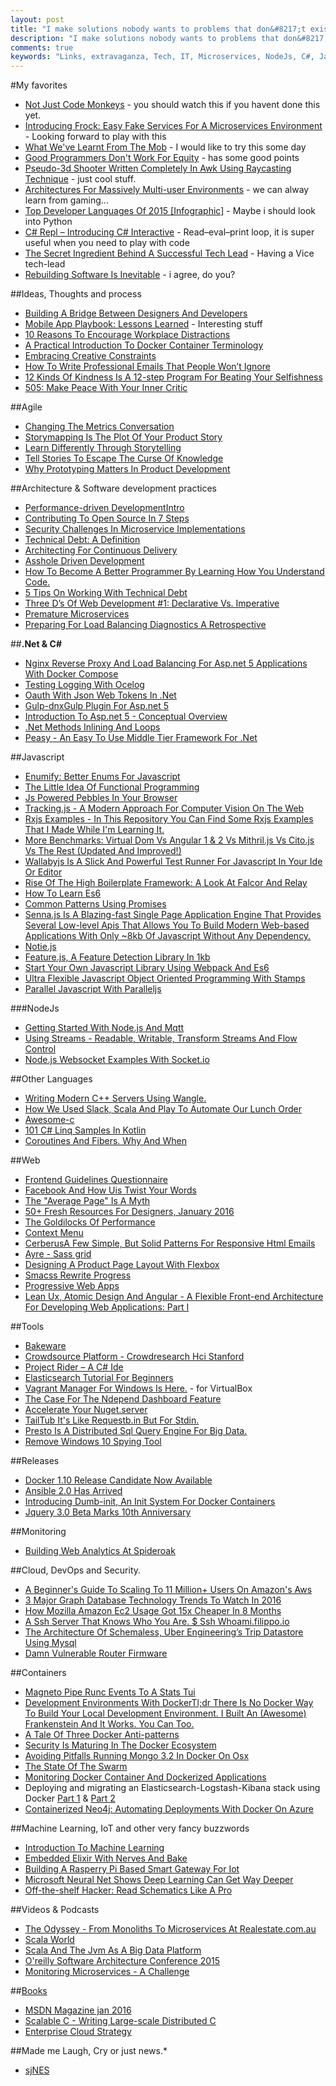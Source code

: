 ```yaml
---
layout: post
title: "I make solutions nobody wants to problems that don&#8217;t exist."
description: "I make solutions nobody wants to problems that don&#8217;t exist."
comments: true
keywords: "Links, extravaganza, Tech, IT, Microservices, NodeJs, C#, Javascript, Solution architecture"
---
```

#My favorites
* [Not Just Code Monkeys](https://www.youtube.com/watch?v=Z8aECe4lp44) - you should watch this if you havent done this yet.
* [Introducing Frock: Easy Fake Services For A Microservices Environment](https://www.urbanairship.com/blog/introducing-frock-easy-fake-services-for-a-microservices-environment) - Looking forward to play with this
* [What We've Learnt From The Mob](http://engineering.laterooms.com/what-weve-learnt-from-the-mob/) - I would like to try this some day
* [Good Programmers Don't Work For Equity](http://www.yegor256.com/2016/01/12/good-programmers-dont-work-for-equity.html) - has some good points
* [Pseudo-3d Shooter Written Completely In Awk Using Raycasting Technique](https://github.com/TheMozg/awk-raycaster) - just cool stuff.
* [Architectures For Massively Multi-user Environments](http://blog.ieeesoftware.org/2016/01/architectures-for-massively-multi-user.html) - we can alway learn from gaming...
* [Top Developer Languages Of 2015 [Infographic]](https://dzone.com/articles/top-developer-languages-of-2015) - Maybe i should look into Python
* [C# Repl – Introducing C# Interactive](http://www.dirkstrauss.com/c-repl-introducing-c-interactive/) - Read–eval–print loop, it is super useful when you need to play with code
* [The Secret Ingredient Behind A Successful Tech Lead](https://engineering.medallia.com/blog/the-secret-ingredient-behind-a-successful-tech-lead/) - Having a Vice tech-lead
* [Rebuilding Software Is Inevitable](http://tech.transferwise.com/rebuilding-is-inevitable/) - i agree, do you?

##Ideas, Thoughts and process
* [Building A Bridge Between Designers And Developers](http://www.infragistics.com/community/blogs/devtoolsguy/archive/2016/01/18/building-a-bridge-between-designers-and-developers.aspx)
* [Mobile App Playbook: Lessons Learned](https://blog.twitter.com/2016/mobile-app-playbook-lessons-learned) - Interesting stuff
* [10 Reasons To Encourage Workplace Distractions](http://www.cio.com/article/3021823/careers-staffing/10-reasons-to-encourage-workplace-distractions.html)
* [A Practical Introduction To Docker Container Terminology](http://developerblog.redhat.com/2016/01/13/a-practical-introduction-to-docker-container-terminology/)
* [Embracing Creative Constraints](http://www.daedtech.com/embracing-creative-constraints/)
* [How To Write Professional Emails That People Won’t Ignore](http://simpleprogrammer.com/2016/01/07/write-professional-emails-people-wont-ignore/)
* [12 Kinds Of Kindness Is A 12-step Program For Beating Your Selfishness](http://www.wired.com/2016/01/12-kinds-of-kindness-is-a-12-step-program-for-beating-your-selfishness/)
* [505: Make Peace With Your Inner Critic](https://soundcloud.com/hbrideacast/make-peace-with-your-inner)


##Agile
* [Changing The Metrics Conversation](https://www.thoughtworks.com/insights/blog/changing-metrics-conversation)
* [Storymapping Is The Plot Of Your Product Story](http://oanasagile.blogspot.fr/2013/03/storymapping-is-plot-of-your-product.html)
* [Learn Differently Through Storytelling](http://oanasagile.blogspot.fr/2013/01/learn-differently-through-storytelling.html)
* [Tell Stories To Escape The Curse Of Knowledge](http://oanasagile.blogspot.fr/2013/07/tell-stories-to-escape-curse-of.html)
* [Why Prototyping Matters In Product Development](https://dzone.com/articles/why-prototyping-matters-in-product-development)

##Architecture & Software development practices
* [Performance-driven DevelopmentIntro](http://blog.yld.io/2016/01/18/performance-driven-development/)
* [Contributing To Open Source In 7 Steps](http://jakeyesbeck.com/2016/01/17/contributing-to-open-source-in-7-steps/)
* [Security Challenges In Microservice Implementations](http://container-solutions.com/security-challenges-in-microservice-implementations/)
* [Technical Debt: A Definition](http://blogs.tedneward.com/post/technical-debt-definition/)
* [Architecting For Continuous Delivery](https://www.thoughtworks.com/insights/blog/architecting-continuous-delivery)
* [Asshole Driven Development](http://scottberkun.com/2007/asshole-driven-development/)
* [How To Become A Better Programmer By Learning How You Understand Code.](http://aestheticio.com/become-better-programmer-learning-understand-code/)
* [5 Tips On Working With Technical Debt](http://www.mrlacey.com/2016/01/5-tips-on-working-with-technical-debt.html)
* [Three D’s Of Web Development #1: Declarative Vs. Imperative](http://developer.telerik.com/featured/three-ds-of-web-development-1-declarative-vs-imperative/)
* [Premature Microservices](http://codurance.com/2016/01/15/premature-microservices/)
* [Preparing For Load Balancing Diagnostics A Retrospective](http://mitchelsellers.com/blogs/2016/01/16/preparing-for-load-balancing-diagnostics-a-retrospective.aspx)

##**.Net & C#**
* [Nginx Reverse Proxy And Load Balancing For Asp.net 5 Applications With Docker Compose](http://www.tugberkugurlu.com/archive/nginx-reverse-proxy-and-load-balancing-for-asp-net-5-applications-with-docker-compose)
* [Testing Logging With Ocelog](http://engineering.laterooms.com/testing-logging-with-ocelog/)
* [Oauth With Json Web Tokens In .Net](https://stormpath.com/blog/token-based-authentication-in-dot-net/)
* [Gulp-dnxGulp Plugin For Asp.net 5](https://github.com/tugberkugurlu/gulp-dnx)
* [Introduction To Asp.net 5 - Conceptual Overview](http://www.dotnetcurry.com/aspnet/1239/aspnet-5-introduction-conceptual-overview)
* [.Net Methods Inlining And Loops](http://www.codeproject.com/Tips/1072041/NET-Methods-Inlining-and-Loops)
* [Peasy - An Easy To Use Middle Tier Framework For .Net](https://github.com/peasy/Peasy.NET/wiki)

##Javascript 
* [Enumify: Better Enums For Javascript](http://www.2ality.com/2016/01/enumify.html)
* [The Little Idea Of Functional Programming](http://jaysoo.ca/2016/01/13/functional-programming-little-ideas/)
* [Js Powered Pebbles In Your Browser ](https://github.com/pebble/rockyjs)
* [Tracking.js - A Modern Approach For Computer Vision On The Web](https://trackingjs.com/)
* [Rxjs Examples - In This Repository You Can Find Some Rxjs Examples That I Made While I'm Learning It.](https://github.com/annatomka/rxjs-examples)
* [More Benchmarks: Virtual Dom Vs Angular 1 & 2 Vs Mithril.js Vs Cito.js Vs The Rest (Updated And Improved!)](https://auth0.com/blog/2016/01/11/updated-and-improved-more-benchmarks-virtual-dom-vs-angular-12-vs-mithril-js-vs-the-rest/)
* [Wallabyjs Is A Slick And Powerful Test Runner For Javascript In Your Ide Or Editor](http://www.hanselman.com/blog/WallabyJSIsASlickAndPowerfulTestRunnerForJavaScriptInYourIDEOrEditor.aspx)
* [Rise Of The High Boilerplate Framework: A Look At Falcor And Relay](https://auth0.com/blog/2016/01/13/rise-of-the-high-boilerplate-framework-a-look-at-falcor-and-relay/)
* [How To Learn Es6](https://medium.com/javascript-scene/how-to-learn-es6-47d9a1ac2620)
* [Common Patterns Using Promises](http://blog.testdouble.com/posts/2016-01-14-common-patterns-using-promises.html)
* [Senna.js Is A Blazing-fast Single Page Application Engine That Provides Several Low-level Apis That Allows You To Build Modern Web-based Applications With Only ~8kb Of Javascript Without Any Dependency.](http://sennajs.com/)
* [Notie.js](https://jaredreich.com/projects/notie.js/)
* [Feature.js, A Feature Detection Library In 1kb](http://featurejs.com/)
* [Start Your Own Javascript Library Using Webpack And Es6](http://krasimirtsonev.com/blog/article/javascript-library-starter-using-webpack-es6)
* [Ultra Flexible Javascript Object Oriented Programming With Stamps](http://www.barbarianmeetscoding.com/blog/2016/01/18/javascript-ultra-flexible-object-oriented-programming-with-stamps/)
* [Parallel Javascript With Paralleljs](http://www.sitepoint.com/parallel-javascript-with-paralleljs/)

###NodeJs
* [Getting Started With Node.js And Mqtt](https://blog.risingstack.com/getting-started-with-nodejs-and-mqtt/)
* [Using Streams - Readable, Writable, Transform Streams And Flow Control](http://blog.yld.io/2016/01/13/using-streams/)
* [Node.js Websocket Examples With Socket.io](http://stackabuse.com/node-js-websocket-examples-with-socket-io/)

##Other Languages 
* [Writing Modern C++ Servers Using Wangle.](https://medium.com/hacker-daily/writing-high-performance-servers-in-modern-c-7cd00926828)
* [How We Used Slack, Scala And Play To Automate Our Lunch Order](http://blog.takipi.com/how-we-used-slack-scala-and-play-to-automate-our-lunch-order/)
* [Awesome-c](https://github.com/aleksandar-todorovic/awesome-c)
* [101 C# Linq Samples In Kotlin](https://github.com/mythz/kotlin-linq-examples)
* [Coroutines And Fibers. Why And When](https://medium.com/software-development-2/coroutines-and-fibers-why-and-when-5798f08464fd)

##Web
* [Frontend Guidelines Questionnaire](https://github.com/bradfrost/frontend-guidelines-questionnaire)
* [Facebook And How Uis Twist Your Words](https://medium.com/user-experience-design-1/facebook-and-how-uis-twist-your-words-4ceedc5fd93)
* [The "Average Page" Is A Myth](https://www.igvita.com/2016/01/12/the-average-page-is-a-myth/)
* [50+ Fresh Resources For Designers, January 2016](http://www.webdesignerdepot.com/2016/01/50-fresh-resources-for-designers-january-2016/)
* [The Goldilocks Of Performance](https://medium.com/ben-and-dion/the-goldilocks-of-performance-dc9544a17fe0)
* [Context Menu](http://codepen.io/ryanmorr/pen/JdOvYR)
* [CerberusA Few Simple, But Solid Patterns For Responsive Html Emails](http://tedgoas.github.io/Cerberus/)
* [Ayre - Sass grid](https://github.com/jacksleight/ayre)
* [Designing A Product Page Layout With Flexbox](https://css-tricks.com/designing-a-product-page-layout-with-flexbox/)
* [Smacss Rewrite Progress](http://snook.ca/archives/writing/smacss-rewrite-progress)
* [Progressive Web Apps](https://developers.google.com/web/progressive-web-apps)
* [Lean Ux, Atomic Design And Angular - A Flexible Front-end Architecture For Developing Web Applications: Part I](http://www.barbarianmeetscoding.com/blog/2016/01/19/lean-ux-atomic-design-angular-a-flexible-front-end-architecture-for-developing-web-apps-part-i/)


##Tools
* [Bakeware](http://www.bakeware.io/)
* [Crowdsource Platform - Crowdresearch Hci Stanford](https://github.com/crowdresearch/crowdsource-platform)
* [Project Rider – A C# Ide](http://blog.jetbrains.com/dotnet/2016/01/13/project-rider-a-csharp-ide/)
* [Elasticsearch Tutorial For Beginners](http://examples.javacodegeeks.com/elasticsearch/elasticsearch-tutorial-beginners/)
* [Vagrant Manager For Windows Is Here.](http://vagrantmanager.com/windows/) - for VirtualBox
* [The Case For The Ndepend Dashboard Feature](http://blog.ndepend.com/the-case-for-the-ndepend-dashboard-feature/)
* [Accelerate Your Nuget.server](http://blog.nuget.org/20160113/Accelerate-your-NuGet.Server.html)
* [TailTub It's Like Requestb.in But For Stdin.](https://tailtub.com/)
* [Presto Is A Distributed Sql Query Engine For Big Data.](https://github.com/facebook/presto)
* [Remove Windows 10 Spying Tool](https://github.com/Nummer/Destroy-Windows-10-Spying)

##Releases
* [Docker 1.10 Release Candidate Now Available](http://blog.docker.com/2016/01/docker-1-10-rc/)
* [Ansible 2.0 Has Arrived](http://www.ansible.com/blog/ansible-2.0-launch)
* [Introducing Dumb-init, An Init System For Docker Containers](http://engineeringblog.yelp.com/2016/01/dumb-init-an-init-for-docker.html)
* [Jquery 3.0 Beta Marks 10th Anniversary](http://www.i-programmer.info/news/167-javascript/9350-jquery-30-beta-marks-10th-anniversary.html)

##Monitoring
* [Building Web Analytics At Spideroak](https://spideroak.com/articles/building-web-analytics-at-spideroak)

##Cloud, DevOps and Security. 
* [A Beginner's Guide To Scaling To 11 Million+ Users On Amazon's Aws](http://highscalability.com/blog/2016/1/11/a-beginners-guide-to-scaling-to-11-million-users-on-amazons.html)
* [3 Major Graph Database Technology Trends To Watch In 2016](http://neo4j.com/blog/graph-database-trends-2016/)
* [How Mozilla Amazon Ec2 Usage Got 15x Cheaper In 8 Months](http://taras.glek.net/blog/2014/05/09/how-amazon-ec2-got-15x-cheaper-in-6-months/)
* [A Ssh Server That Knows Who You Are. $ Ssh Whoami.filippo.io](https://github.com/FiloSottile/whosthere)
* [The Architecture Of Schemaless, Uber Engineering’s Trip Datastore Using Mysql](https://eng.uber.com/schemaless-part-two/)
* [Damn Vulnerable Router Firmware](http://b1ack0wl.com/projects/2015/12/25/Damn-Vulnerable-Router-Firmware/)

##Containers
* [Magneto Pipe Runc Events To A Stats Tui](https://github.com/jfrazelle/magneto)
* [Development Environments With DockerTl;dr There Is No Docker Way To Build Your Local Development Environment. I Built An (Awesome) Frankenstein And It Works. You Can Too.](https://medium.com/on-docker/development-environments-with-docker-89657c7b4ea2)
* [A Tale Of Three Docker Anti-patterns](http://techblog.constantcontact.com/devops/a-tale-of-three-docker-anti-patterns/)
* [Security Is Maturing In The Docker Ecosystem](http://blog.xebia.com/security-is-maturing-in-the-docker-ecosystem/)
* [Avoiding Pitfalls Running Mongo 3.2 In Docker On Osx](https://iainhunter.wordpress.com/2016/01/12/avoiding-pitfalls-running-mongo-3-2-in-docker-on-osx/)
* [The State Of The Swarm](http://fr.slideshare.net/Buf01/the-state-of-the-swarm)
* [Monitoring Docker Container And Dockerized Applications](http://www.slideshare.net/AnanthCB/monitoring-docker-container-and-dockerized-applications)
* Deploying and migrating an Elasticsearch-Logstash-Kibana stack using Docker [Part 1](https://clusterhq.com/2016/01/12/a-single-node-elk-flocker/) & [Part 2](https://clusterhq.com/2016/01/12/b-multinode-elk-flocker/)
* [Containerized Neo4j: Automating Deployments With Docker On Azure](http://neo4j.com/blog/neo4j-containers-docker-azure/)

##Machine Learning, IoT and other very fancy buzzwords
* [Introduction To Machine Learning](https://docs.google.com/presentation/d/1O6ozzZHHxGzU-McpvEG09hl7K6oQDd2Taw0FOlnxJc8)
* [Embedded Elixir With Nerves And Bake](http://wsmoak.net/2016/01/11/embedded-elixir-nerves-bake.html)
* [Building A Rasperry Pi Based Smart Gateway For Iot](http://www.opensourcerers.org/building-a-rasperry-pi-based-smart-gateway-for-iot/)
* [Microsoft Neural Net Shows Deep Learning Can Get Way Deeper](http://www.wired.com/2016/01/microsoft-neural-net-shows-deep-learning-can-get-way-deeper/)
* [Off-the-shelf Hacker: Read Schematics Like A Pro](http://thenewstack.io/off-shelf-hacker-read-schematics-like-pro/)

##Videos & Podcasts
* [The Odyssey - From Monoliths To Microservices At Realestate.com.au](https://yow.eventer.com/yow-2014-1222/the%e2%80%a6nd-jon-eaves-1751)
* [Scala World](https://www.youtube.com/channel/UCc0j7uOItUDh7vEvPb-TeCg)
* [Scala And The Jvm As A Big Data Platform](https://www.youtube.com/watch?v=7mzsZq__Oh4&app=desktop)
* [O'reilly Software Architecture Conference 2015](https://www.youtube.com/playlist)
* [Monitoring Microservices - A Challenge](https://www.oreilly.com/events/software-architecture/sa2015/sessions/42554/monitoring-microservices---a-challenge)

##[Books](#) 
* [MSDN Magazine jan 2016](http://pdf.101com.com/MDN/2016/MDN_1601DS.pdf)
* [Scalable C - Writing Large-scale Distributed C](https://www.gitbook.com/book/hintjens/scalable-c/details)
* [Enterprise Cloud Strategy](http://blogs.msdn.com/b/microsoft_press/archive/2016/01/15/free-ebook-enterprise-cloud-strategy.aspx) 

##Made me Laugh, Cry or just news.*
* [sjNES](https://fir.sh/projects/jsnes/)